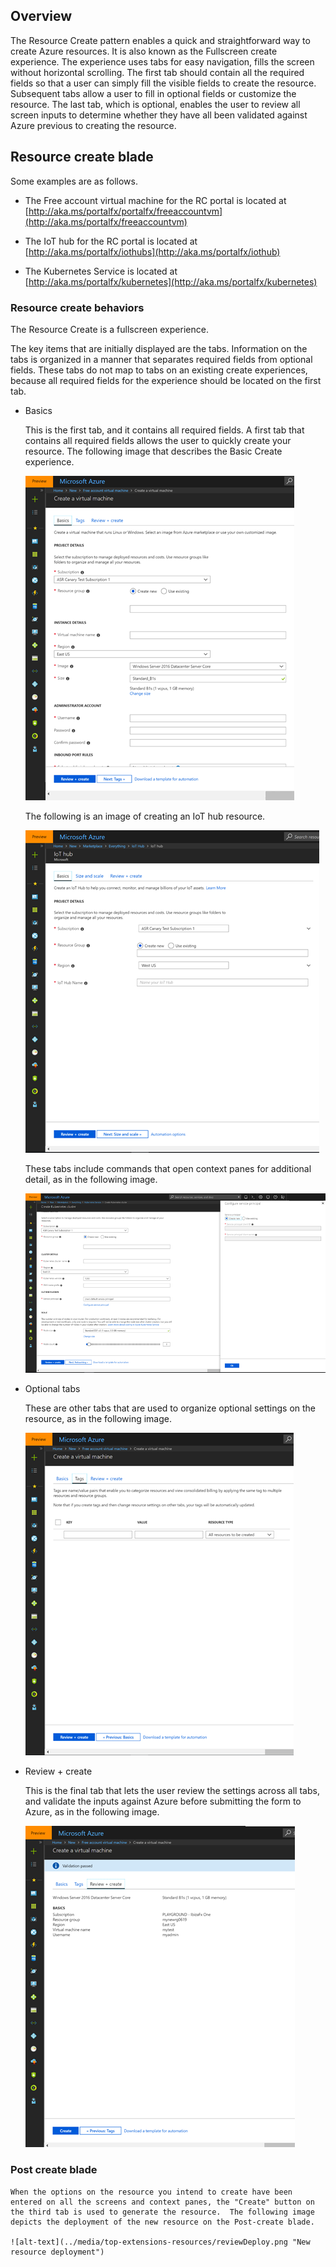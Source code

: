 
## Overview

The Resource Create pattern enables a quick and straightforward way to create Azure resources. It is also known as the Fullscreen create experience. The experience uses tabs for easy navigation, fills the screen without horizontal scrolling.  The first tab should contain all the required fields so that a user can simply fill the visible fields to create the resource.  Subsequent tabs allow a user to fill in optional fields or customize the resource. The last tab, which is optional, enables the user to review all screen inputs to determine whether they have all been validated against Azure previous to creating the resource.

## Resource create blade

Some examples are as follows.

* The Free account virtual machine for the RC portal is located at   [http://aka.ms/portalfx/portalfx/freeaccountvm](http://aka.ms/portalfx/freeaccountvm)

* The IoT hub for the RC portal is located at [http://aka.ms/portalfx/iothubs](http://aka.ms/portalfx/iothub)

 * The Kubernetes Service is located at [http://aka.ms/portalfx/kubernetes](http://aka.ms/portalfx/kubernetes)

### Resource create behaviors 

The Resource Create  is a fullscreen experience. 

The key items that are initially  displayed are the tabs.  Information on the tabs is organized in a manner that separates required fields from optional fields. These tabs do not map to tabs on an existing create experiences, because all required fields for the experience should be located on the first tab.

* Basics

    This is the first tab, and it contains all required fields. A first tab  that contains all required fields allows the user to quickly create your resource. The  following image that describes the Basic Create experience.

    ![alt-text](../media/top-extensions-resources/basicCreate.png "Resource basic tab")

    The following is an image of creating an IoT hub resource.

    ![alt-text](../media/top-extensions-resources/basicIoTCreate.png "Creating an IoT hub")

    These tabs include commands that open context panes for additional detail, as in the following image.
      
    ![alt-text](../media/top-extensions-resources/reviewContextPane.png "Context Pane for user interaction")


* Optional tabs

    These are other tabs that are used to organize optional settings on the resource, as in the following image.

  
    ![alt-text](../media/top-extensions-resources/optionalCreate.png "Resource option tab")

* Review + create
 
    This is the final tab that lets the user review the settings across all tabs, and validate the inputs against Azure before submitting the form to Azure, as in the following image.
      
    ![alt-text](../media/top-extensions-resources/reviewCreate.png "Resource review tab")

### Post create blade

    When the options on the resource you intend to create have been entered on all the screens and context panes, the "Create" button on the third tab is used to generate the resource.  The following image depicts the deployment of the new resource on the Post-create blade.
        
    ![alt-text](../media/top-extensions-resources/reviewDeploy.png "New resource deployment")
